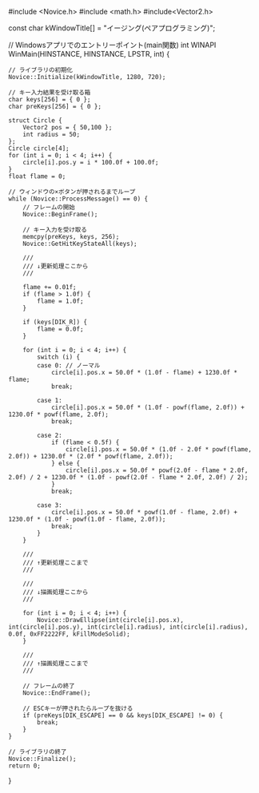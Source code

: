 #include <Novice.h>
#include <math.h>
#include<Vector2.h>

const char kWindowTitle[] = "イージング(ペアプログラミング)";

// Windowsアプリでのエントリーポイント(main関数)
int WINAPI WinMain(HINSTANCE, HINSTANCE, LPSTR, int) {

	// ライブラリの初期化
	Novice::Initialize(kWindowTitle, 1280, 720);

	// キー入力結果を受け取る箱
	char keys[256] = { 0 };
	char preKeys[256] = { 0 };

	struct Circle {
		Vector2 pos = { 50,100 };
		int radius = 50;
	};
	Circle circle[4];
	for (int i = 0; i < 4; i++) {
		circle[i].pos.y = i * 100.0f + 100.0f;
	}
	float flame = 0;

	// ウィンドウの×ボタンが押されるまでループ
	while (Novice::ProcessMessage() == 0) {
		// フレームの開始
		Novice::BeginFrame();

		// キー入力を受け取る
		memcpy(preKeys, keys, 256);
		Novice::GetHitKeyStateAll(keys);

		///
		/// ↓更新処理ここから
		///

		flame += 0.01f;
		if (flame > 1.0f) {
			flame = 1.0f;
		}

		if (keys[DIK_R]) {
			flame = 0.0f;
		}

		for (int i = 0; i < 4; i++) {
			switch (i) {
			case 0: // ノーマル
				circle[i].pos.x = 50.0f * (1.0f - flame) + 1230.0f * flame;
				break;

			case 1:
				circle[i].pos.x = 50.0f * (1.0f - powf(flame, 2.0f)) + 1230.0f * powf(flame, 2.0f);
				break;

			case 2:
				if (flame < 0.5f) {
					circle[i].pos.x = 50.0f * (1.0f - 2.0f * powf(flame, 2.0f)) + 1230.0f * (2.0f * powf(flame, 2.0f));
				} else {
					circle[i].pos.x = 50.0f * powf(2.0f - flame * 2.0f, 2.0f) / 2 + 1230.0f * (1.0f - powf(2.0f - flame * 2.0f, 2.0f) / 2);
				}
				break;

			case 3:
				circle[i].pos.x = 50.0f * powf(1.0f - flame, 2.0f) + 1230.0f * (1.0f - powf(1.0f - flame, 2.0f));
				break;
			}
		}

		///
		/// ↑更新処理ここまで
		///

		///
		/// ↓描画処理ここから
		///

		for (int i = 0; i < 4; i++) {
			Novice::DrawEllipse(int(circle[i].pos.x), int(circle[i].pos.y), int(circle[i].radius), int(circle[i].radius), 0.0f, 0xFF2222FF, kFillModeSolid);
		}

		///
		/// ↑描画処理ここまで
		///

		// フレームの終了
		Novice::EndFrame();

		// ESCキーが押されたらループを抜ける
		if (preKeys[DIK_ESCAPE] == 0 && keys[DIK_ESCAPE] != 0) {
			break;
		}
	}

	// ライブラリの終了
	Novice::Finalize();
	return 0;
}
